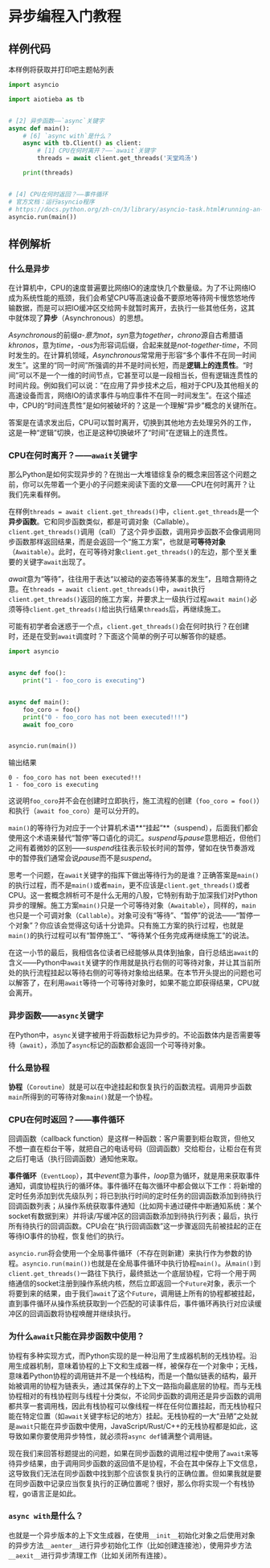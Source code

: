# 异步编程入门教程

## 样例代码

本样例将获取并打印吧主题帖列表

```python
import asyncio

import aiotieba as tb


# [2] 异步函数——`async`关键字
async def main():
    # [6] `async with`是什么？
    async with tb.Client() as client:
        # [1] CPU在何时离开？——`await`关键字
        threads = await client.get_threads('天堂鸡汤')

    print(threads)


# [4] CPU在何时返回？——事件循环
# 官方文档：运行asyncio程序
# https://docs.python.org/zh-cn/3/library/asyncio-task.html#running-an-asyncio-program
asyncio.run(main())
```

## 样例解析

### 什么是异步

在计算机中，CPU的速度普遍要比网络IO的速度快几个数量级。为了不让网络IO成为系统性能的瓶颈，我们会希望CPU等高速设备不要原地等待网卡慢悠悠地传输数据，而是可以把IO缓冲区交给网卡就暂时离开，去执行一些其他任务，这其中就体现了**异步**（Asynchronous）的思想。

*Asynchronous*的前缀*a-*意为*not*，*syn*意为*together*，*chrono*源自古希腊语*khronos*，意为*time*，*-ous*为形容词后缀，合起来就是*not-together-time*，不同时发生的。在计算机领域，*Asynchronous*常常用于形容“多个事件不在同一时间发生”。这里的“同一时间”所强调的并不是时间长短，而是**逻辑上的连贯性**。“时间”可以不是一个一维的时间节点，它甚至可以是一段相当长，但有逻辑连贯性的时间片段。例如我们可以说：“在应用了异步技术之后，相对于CPU及其他相关的高速设备而言，网络IO的请求事件与响应事件不在同一时间发生”。在这个描述中，CPU的“时间连贯性”是如何被破坏的？这是一个理解“异步”概念的关键所在。

答案是在请求发出后，CPU可以暂时离开，切换到其他地方去处理另外的工作，这是一种“逻辑”切换，也正是这种切换破坏了“时间”在逻辑上的连贯性。

### CPU在何时离开？——`await`关键字

那么Python是如何实现异步的？在抛出一大堆错综复杂的概念来回答这个问题之前，你可以先带着一个更小的子问题来阅读下面的文章——CPU在何时离开？让我们先来看样例。

在样例`threads = await client.get_threads()`中，`client.get_threads`是一个**异步函数**。它和同步函数类似，都是可调对象（Callable）。`client.get_threads()`调用（call）了这个异步函数，调用异步函数不会像调用同步函数那样返回结果，而是会返回一个“施工方案”，也就是**可等待对象**（`Awaitable`）。此时，在可等待对象`client.get_threads()`的左边，那个至关重要的关键字`await`出现了。

*await*意为“等待”，往往用于表达“以被动的姿态等待某事的发生”，且暗含期待之意。在`threads = await client.get_threads()`中，`await`执行`client.get_threads()`返回的施工方案，并要求上一级执行过程`await main()`必须等待`client.get_threads()`给出执行结果`threads`后，再继续施工。

可能有初学者会迷惑于一个点，`client.get_threads()`会在何时执行？在创建时，还是在受到`await`调度时？下面这个简单的例子可以解答你的疑惑。

```python
import asyncio


async def foo():
    print("1 - foo_coro is executing")


async def main():
    foo_coro = foo()
    print("0 - foo_coro has not been executed!!!")
    await foo_coro


asyncio.run(main())
```

输出结果

```log
0 - foo_coro has not been executed!!!
1 - foo_coro is executing
```

这说明`foo_coro`并不会在创建时立即执行，施工流程的创建（`foo_coro = foo()`）和执行（`await foo_coro`）是可以分开的。

`main()`的等待行为对应于一个计算机术语**“挂起”**（suspend），后面我们都会使用这个术语来替代“暂停”等口语化的词汇。*suspend*与*pause*意思相近，但他们之间有着微妙的区别——*suspend*往往表示较长时间的暂停，譬如在快节奏游戏中的暂停我们通常会说*pause*而不是*suspend*。

思考一个问题，在`await`关键字的指挥下做出等待行为的是谁？正确答案是`main()`的执行过程，而不是`main()`或者`main`，更不应该是`client.get_threads()`或者CPU。这一套概念辨析可不是什么无用的八股，它特别有助于加深我们对Python异步的理解。施工方案`main()`只是一个可等待对象（`Awaitable`），同样的，`main`也只是一个可调对象（`Callable`）。对象可没有“等待”、“暂停”的说法——“暂停一个对象”？你应该会觉得这句话十分诡异。只有施工方案的执行过程，也就是`main()`的执行过程可以有“暂停施工”、“等待某个任务完成再继续施工”的说法。

在这一小节的最后，我相信各位读者已经能够从具体到抽象，自行总结出`await`的含义——Python中`await`关键字的作用就是执行右侧的可等待对象，并让其当前所处的执行流程挂起以等待右侧的可等待对象给出结果。在本节开头提出的问题也可以解答了，在利用`await`等待一个可等待对象时，如果不能立即获得结果，CPU就会离开。

### 异步函数——`async`关键字

在Python中，`async`关键字被用于将函数标记为异步的。不论函数体内是否需要等待（`await`），添加了`async`标记的函数都会返回一个可等待对象。

### 什么是协程

**协程**（`Coroutine`）就是可以在中途挂起和恢复执行的函数流程。调用异步函数`main`所得到的可等待对象`main()`就是一个协程。

### CPU在何时返回？——事件循环

回调函数（callback function）是这样一种函数：客户需要到柜台取货，但他又不想一直在柜台干等，就把自己的电话号码（回调函数）交给柜台，让柜台在有货之后打电话（执行回调函数）通知他来取。

**事件循环**（`EventLoop`），其中*event*意为事件，*loop*意为循环，就是用来获取事件通知，调度协程执行的循环体。事件循环在每次循环中都会做以下工作：将新增的定时任务添加到优先级队列；将已到执行时间的定时任务的回调函数添加到待执行回调函数列表；从操作系统获取事件通知（比如网卡通过硬件中断通知系统：某个socket有数据到来）并将读/写缓冲区的回调函数添加到待执行列表；最后，执行所有待执行的回调函数。CPU会在“执行回调函数”这一步骤返回先前被挂起的正在等待IO事件的协程，恢复他们的执行。

`asyncio.run`将会使用一个全局事件循环（不存在则新建）来执行作为参数的协程。`asyncio.run(main())`也就是在全局事件循环中执行协程`main()`。从`main()`到`client.get_threads()`一路往下执行，最终抵达一个底层协程，它将一个用于网络通信的socket注册到操作系统内核，然后立即返回一个`Future`对象，表示一个将要到来的结果，由于我们`await`了这个`Future`，调用链上所有的协程都被挂起，直到事件循环从操作系统获取到一个匹配的可读事件后，事件循环再执行对应读缓冲区的回调函数将协程唤醒并继续执行。

### 为什么`await`只能在异步函数中使用？

协程有多种实现方式，而Python实现的是一种沿用了生成器机制的无栈协程。沿用生成器机制，意味着协程的上下文和生成器一样，被保存在一个对象中；无栈，意味着Python协程的调用链并不是一个栈结构，而是一个酷似链表的结构，最开始被调用的协程为链表头，通过其保存的上下文一路指向最底层的协程。而与无栈协程相对的有栈协程则与线程十分类似，不论同步函数的调用还是异步函数的调用都共享一套调用栈，因此有栈协程可以像线程一样在任何位置挂起，而无栈协程只能在特定位置（如`await`关键字标记的地方）挂起。无栈协程的一大“丑陋”之处就是`await`只能在异步函数中使用，JavaScript/Rust/C++的无栈协程都是如此，这导致如果你要使用异步特性，就必须将`async def`铺满整个调用链。

现在我们来回答标题提出的问题，如果在同步函数的调用过程中使用了`await`来等待异步结果，由于调用同步函数的返回值不是协程，不会在其中保存上下文信息，这导致我们无法在同步函数中找到那个应该恢复执行的正确位置。但如果我就是要在同步函数中记录应当恢复执行的正确位置呢？很好，那么你将实现一个有栈协程，go语言正是如此。

### `async with`是什么？

也就是一个异步版本的上下文生成器，在使用`__init__`初始化对象之后使用对象的异步方法`__aenter__`进行异步初始化工作（比如创建连接池），使用异步方法`__aexit__`进行异步清理工作（比如关闭所有连接）。
